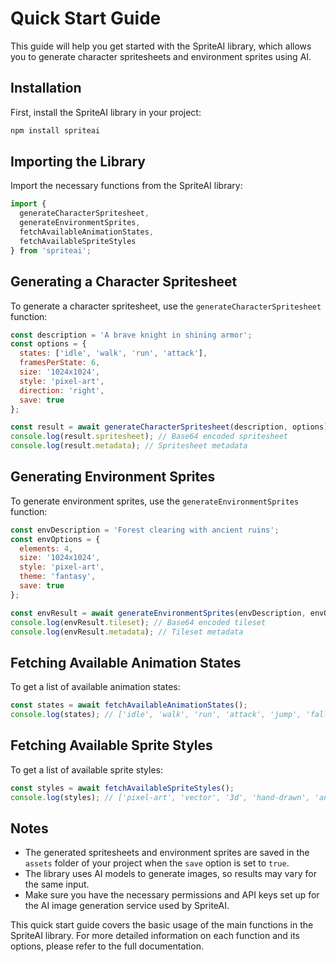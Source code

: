 # Quick Start Guide

This guide will help you get started with the SpriteAI library, which allows you to generate character spritesheets and environment sprites using AI.

## Installation

First, install the SpriteAI library in your project:

```bash
npm install spriteai
```

## Importing the Library

Import the necessary functions from the SpriteAI library:

```javascript
import { 
  generateCharacterSpritesheet, 
  generateEnvironmentSprites, 
  fetchAvailableAnimationStates, 
  fetchAvailableSpriteStyles 
} from 'spriteai';
```

## Generating a Character Spritesheet

To generate a character spritesheet, use the `generateCharacterSpritesheet` function:

```javascript
const description = 'A brave knight in shining armor';
const options = {
  states: ['idle', 'walk', 'run', 'attack'],
  framesPerState: 6,
  size: '1024x1024',
  style: 'pixel-art',
  direction: 'right',
  save: true
};

const result = await generateCharacterSpritesheet(description, options);
console.log(result.spritesheet); // Base64 encoded spritesheet
console.log(result.metadata); // Spritesheet metadata
```

## Generating Environment Sprites

To generate environment sprites, use the `generateEnvironmentSprites` function:

```javascript
const envDescription = 'Forest clearing with ancient ruins';
const envOptions = {
  elements: 4,
  size: '1024x1024',
  style: 'pixel-art',
  theme: 'fantasy',
  save: true
};

const envResult = await generateEnvironmentSprites(envDescription, envOptions);
console.log(envResult.tileset); // Base64 encoded tileset
console.log(envResult.metadata); // Tileset metadata
```

## Fetching Available Animation States

To get a list of available animation states:

```javascript
const states = await fetchAvailableAnimationStates();
console.log(states); // ['idle', 'walk', 'run', 'attack', 'jump', 'fall', 'hurt', 'die']
```

## Fetching Available Sprite Styles

To get a list of available sprite styles:

```javascript
const styles = await fetchAvailableSpriteStyles();
console.log(styles); // ['pixel-art', 'vector', '3d', 'hand-drawn', 'anime']
```

## Notes

- The generated spritesheets and environment sprites are saved in the `assets` folder of your project when the `save` option is set to `true`.
- The library uses AI models to generate images, so results may vary for the same input.
- Make sure you have the necessary permissions and API keys set up for the AI image generation service used by SpriteAI.

This quick start guide covers the basic usage of the main functions in the SpriteAI library. For more detailed information on each function and its options, please refer to the full documentation.